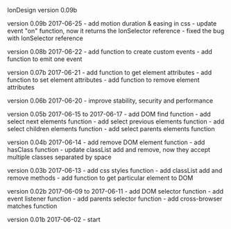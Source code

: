 IonDesign version 0.09b

version 0.09b 2017-06-25
    - add motion duration & easing in css
    - update event "on" function, now it returns the IonSelector reference
    - fixed the bug with IonSelector reference

version 0.08b 2017-06-22
    - add function to create custom events
    - add function to emit one event

version 0.07b 2017-06-21
    - add function to get element attributes
    - add function to set element attributes
    - add function to remove element attributes

version 0.06b 2017-06-20
    - improve stability, security and performance

version 0.05b 2017-06-15 to 2017-06-17
    - add DOM find function
    - add select next elements function
    - add select previous elements function
    - add select children elements function
    - add select parents elements function

version 0.04b 2017-06-14
    - add remove DOM element function
    - add hasClass function
    - update classList add and remove, now they accept multiple classes separated by space
    
version 0.03b 2017-06-13
    - add css styles function
    - add classList add and remove methods
    - add function to get particular element to DOM

version 0.02b 2017-06-09 to 2017-06-11
    - add DOM selector function
    - add event listener function
    - add parents selector function
    - add cross-browser matches function

version 0.01b 2017-06-02
    - start